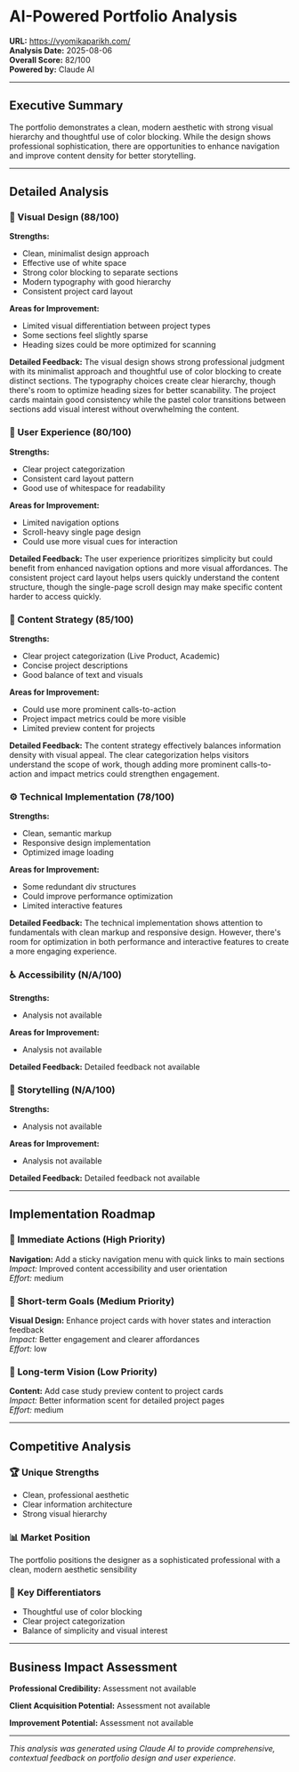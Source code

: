 
# AI-Powered Portfolio Analysis

**URL:** https://vyomikaparikh.com/  
**Analysis Date:** 2025-08-06  
**Overall Score:** 82/100  
**Powered by:** Claude AI

---

## Executive Summary

The portfolio demonstrates a clean, modern aesthetic with strong visual hierarchy and thoughtful use of color blocking. While the design shows professional sophistication, there are opportunities to enhance navigation and improve content density for better storytelling.

---

## Detailed Analysis

### 🎨 Visual Design (88/100)

**Strengths:**
- Clean, minimalist design approach
- Effective use of white space
- Strong color blocking to separate sections
- Modern typography with good hierarchy
- Consistent project card layout

**Areas for Improvement:**
- Limited visual differentiation between project types
- Some sections feel slightly sparse
- Heading sizes could be more optimized for scanning

**Detailed Feedback:**
The visual design shows strong professional judgment with its minimalist approach and thoughtful use of color blocking to create distinct sections. The typography choices create clear hierarchy, though there's room to optimize heading sizes for better scanability. The project cards maintain good consistency while the pastel color transitions between sections add visual interest without overwhelming the content.

### 🚀 User Experience (80/100)

**Strengths:**
- Clear project categorization
- Consistent card layout pattern
- Good use of whitespace for readability

**Areas for Improvement:**
- Limited navigation options
- Scroll-heavy single page design
- Could use more visual cues for interaction

**Detailed Feedback:**
The user experience prioritizes simplicity but could benefit from enhanced navigation options and more visual affordances. The consistent project card layout helps users quickly understand the content structure, though the single-page scroll design may make specific content harder to access quickly.

### 📝 Content Strategy (85/100)

**Strengths:**
- Clear project categorization (Live Product, Academic)
- Concise project descriptions
- Good balance of text and visuals

**Areas for Improvement:**
- Could use more prominent calls-to-action
- Project impact metrics could be more visible
- Limited preview content for projects

**Detailed Feedback:**
The content strategy effectively balances information density with visual appeal. The clear categorization helps visitors understand the scope of work, though adding more prominent calls-to-action and impact metrics could strengthen engagement.

### ⚙️ Technical Implementation (78/100)

**Strengths:**
- Clean, semantic markup
- Responsive design implementation
- Optimized image loading

**Areas for Improvement:**
- Some redundant div structures
- Could improve performance optimization
- Limited interactive features

**Detailed Feedback:**
The technical implementation shows attention to fundamentals with clean markup and responsive design. However, there's room for optimization in both performance and interactive features to create a more engaging experience.

### ♿ Accessibility (N/A/100)

**Strengths:**
- Analysis not available

**Areas for Improvement:**
- Analysis not available

**Detailed Feedback:**
Detailed feedback not available

### 📖 Storytelling (N/A/100)

**Strengths:**
- Analysis not available

**Areas for Improvement:**
- Analysis not available

**Detailed Feedback:**
Detailed feedback not available

---

## Implementation Roadmap

### 🚨 Immediate Actions (High Priority)
**Navigation:** Add a sticky navigation menu with quick links to main sections  
*Impact:* Improved content accessibility and user orientation  
*Effort:* medium

### 📅 Short-term Goals (Medium Priority)
**Visual Design:** Enhance project cards with hover states and interaction feedback  
*Impact:* Better engagement and clearer affordances  
*Effort:* low

### 🎯 Long-term Vision (Low Priority)
**Content:** Add case study preview content to project cards  
*Impact:* Better information scent for detailed project pages  
*Effort:* medium

---

## Competitive Analysis

### 🏆 Unique Strengths
- Clean, professional aesthetic
- Clear information architecture
- Strong visual hierarchy

### 📊 Market Position
The portfolio positions the designer as a sophisticated professional with a clean, modern aesthetic sensibility

### 🌟 Key Differentiators
- Thoughtful use of color blocking
- Clear project categorization
- Balance of simplicity and visual interest

---

## Business Impact Assessment

**Professional Credibility:** Assessment not available

**Client Acquisition Potential:** Assessment not available

**Improvement Potential:** Assessment not available

---

*This analysis was generated using Claude AI to provide comprehensive, contextual feedback on portfolio design and user experience.*

